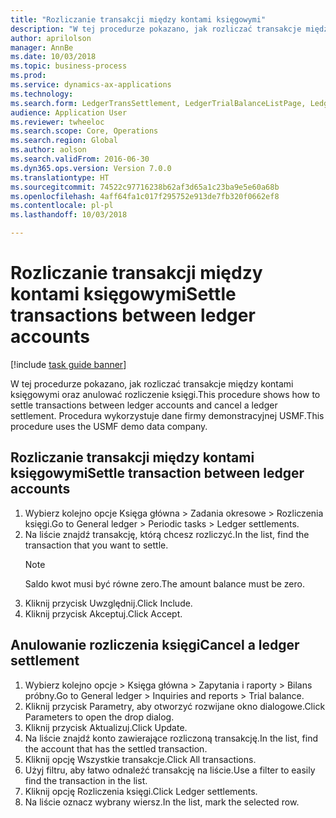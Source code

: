 ```yaml
--- 
title: "Rozliczanie transakcji między kontami księgowymi"
description: "W tej procedurze pokazano, jak rozliczać transakcje między kontami księgowymi oraz anulować rozliczenie księgi."
author: aprilolson
manager: AnnBe
ms.date: 10/03/2018
ms.topic: business-process
ms.prod: 
ms.service: dynamics-ax-applications
ms.technology: 
ms.search.form: LedgerTransSettlement, LedgerTrialBalanceListPage, LedgerTrialBalanceListPageBalanceParms, LedgerTransAccount, LedgerTransSettled
audience: Application User
ms.reviewer: twheeloc
ms.search.scope: Core, Operations
ms.search.region: Global
ms.author: aolson
ms.search.validFrom: 2016-06-30
ms.dyn365.ops.version: Version 7.0.0
ms.translationtype: HT
ms.sourcegitcommit: 74522c97716238b62af3d65a1c23ba9e5e60a68b
ms.openlocfilehash: 4aff64fa1c017f295752e913de7fb320f0662ef8
ms.contentlocale: pl-pl
ms.lasthandoff: 10/03/2018

---
```

# <a name="settle-transactions-between-ledger-accounts"></a><span data-ttu-id="f22cc-103">Rozliczanie transakcji między kontami księgowymi</span><span class="sxs-lookup"><span data-stu-id="f22cc-103">Settle transactions between ledger accounts</span></span>

[!include [task guide banner](../../includes/task-guide-banner.md)]

<span data-ttu-id="f22cc-104">W tej procedurze pokazano, jak rozliczać transakcje między kontami księgowymi oraz anulować rozliczenie księgi.</span><span class="sxs-lookup"><span data-stu-id="f22cc-104">This procedure shows how to settle transactions between ledger accounts and cancel a ledger settlement.</span></span> <span data-ttu-id="f22cc-105">Procedura wykorzystuje dane firmy demonstracyjnej USMF.</span><span class="sxs-lookup"><span data-stu-id="f22cc-105">This procedure uses the USMF demo data company.</span></span>


## <a name="settle-transaction-between-ledger-accounts"></a><span data-ttu-id="f22cc-106">Rozliczanie transakcji między kontami księgowymi</span><span class="sxs-lookup"><span data-stu-id="f22cc-106">Settle transaction between ledger accounts</span></span>
1. <span data-ttu-id="f22cc-107">Wybierz kolejno opcje Księga główna > Zadania okresowe > Rozliczenia księgi.</span><span class="sxs-lookup"><span data-stu-id="f22cc-107">Go to General ledger > Periodic tasks > Ledger settlements.</span></span>
2. <span data-ttu-id="f22cc-108">Na liście znajdź transakcję, którą chcesz rozliczyć.</span><span class="sxs-lookup"><span data-stu-id="f22cc-108">In the list, find the transaction that you want to settle.</span></span>
   > [!NOTE]
   > <span data-ttu-id="f22cc-109">Saldo kwot musi być równe zero.</span><span class="sxs-lookup"><span data-stu-id="f22cc-109">The amount balance must be zero.</span></span>  
3. <span data-ttu-id="f22cc-110">Kliknij przycisk Uwzględnij.</span><span class="sxs-lookup"><span data-stu-id="f22cc-110">Click Include.</span></span>
4. <span data-ttu-id="f22cc-111">Kliknij przycisk Akceptuj.</span><span class="sxs-lookup"><span data-stu-id="f22cc-111">Click Accept.</span></span>

## <a name="cancel-a-ledger-settlement"></a><span data-ttu-id="f22cc-112">Anulowanie rozliczenia księgi</span><span class="sxs-lookup"><span data-stu-id="f22cc-112">Cancel a ledger settlement</span></span>

1. <span data-ttu-id="f22cc-113">Wybierz kolejno opcje > Księga główna > Zapytania i raporty > Bilans próbny.</span><span class="sxs-lookup"><span data-stu-id="f22cc-113">Go to General ledger > Inquiries and reports > Trial balance.</span></span>
2. <span data-ttu-id="f22cc-114">Kliknij przycisk Parametry, aby otworzyć rozwijane okno dialogowe.</span><span class="sxs-lookup"><span data-stu-id="f22cc-114">Click Parameters to open the drop dialog.</span></span>
3. <span data-ttu-id="f22cc-115">Kliknij przycisk Aktualizuj.</span><span class="sxs-lookup"><span data-stu-id="f22cc-115">Click Update.</span></span>
4. <span data-ttu-id="f22cc-116">Na liście znajdź konto zawierające rozliczoną transakcję.</span><span class="sxs-lookup"><span data-stu-id="f22cc-116">In the list, find the account that has the settled transaction.</span></span>
5. <span data-ttu-id="f22cc-117">Kliknij opcję Wszystkie transakcje.</span><span class="sxs-lookup"><span data-stu-id="f22cc-117">Click All transactions.</span></span>
6. <span data-ttu-id="f22cc-118">Użyj filtru, aby łatwo odnaleźć transakcję na liście.</span><span class="sxs-lookup"><span data-stu-id="f22cc-118">Use a filter to easily find the transaction in the list.</span></span>
7. <span data-ttu-id="f22cc-119">Kliknij opcję Rozliczenia księgi.</span><span class="sxs-lookup"><span data-stu-id="f22cc-119">Click Ledger settlements.</span></span>
8. <span data-ttu-id="f22cc-120">Na liście oznacz wybrany wiersz.</span><span class="sxs-lookup"><span data-stu-id="f22cc-120">In the list, mark the selected row.</span></span>


